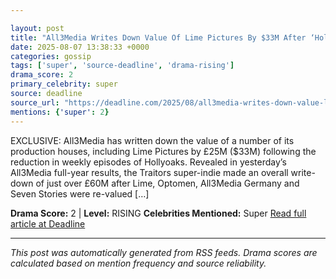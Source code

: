 ```yaml
---

layout: post
title: "All3Media Writes Down Value Of Lime Pictures By $33M After ‘Hollyoaks’ Cuts""
date: 2025-08-07 13:38:33 +0000
categories: gossip
tags: ['super', 'source-deadline', 'drama-rising']
drama_score: 2
primary_celebrity: super
source: deadline
source_url: "https://deadline.com/2025/08/all3media-writes-down-value-lime-pictures-hollyoaks-cuts-1236479814/""
mentions: {'super': 2}
---
```


EXCLUSIVE: All3Media has written down the value of a number of its production houses, including Lime Pictures by £25M ($33M) following the reduction in weekly episodes of Hollyoaks. Revealed in yesterday’s All3Media full-year results, the Traitors super-indie made an overall write-down of just over £60M after Lime, Optomen, All3Media Germany and Seven Stories were re-valued […]

**Drama Score:** 2 | **Level:** RISING **Celebrities Mentioned:** Super [Read full article at Deadline](https://deadline.com/2025/08/all3media-writes-down-value-lime-pictures-hollyoaks-cuts-1236479814/)

---

*This post was automatically generated from RSS feeds. Drama scores are calculated based on mention frequency and source reliability.*